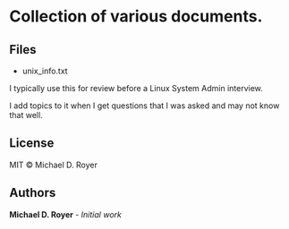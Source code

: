 # Collection of various documents.

## Files

* unix_info.txt

I typically use this for review before a Linux System Admin interview.

I add topics to it when I get questions that I was asked and may not know that well.

## License

MIT © Michael D. Royer

## Authors

**Michael D. Royer** - *Initial work*

